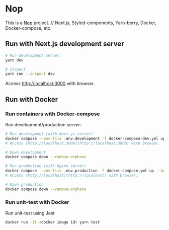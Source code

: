 # Nop

This is a [Nop](https://google.com) project. // Next.js, Styled-components, Yarn-berry, Docker, Docker-compose, etc.

## Run with Next.js development server

```bash
# Run development server:
yarn dev

# Inspect
yarn run --inspect dev
```

Access [http://localhost:3000](http://localhost:3000) with browser.

<!--
[API routes](https://nextjs.org/docs/api-routes/introduction) can be accessed on [http://localhost:3000/api/hello](http://localhost:3000/api/hello). This endpoint can be edited in `pages/api/hello.ts`.

The `pages/api` directory is mapped to `/api/*`. Files in this directory are treated as [API routes](https://nextjs.org/docs/api-routes/introduction) instead of React pages.

This project uses [`next/font`](https://nextjs.org/docs/basic-features/font-optimization) to automatically optimize and load Inter, a custom Google Font.
-->

## Run with Docker

### Run containers with Docker-compose

Run development/production server:

```bash
# Run development (with Next.js server)
docker compose --env-file .env.development -f docker-compose-dev.yml up --build
# Access [http://localhost:3000](http://localhost:3000) with browser.

# Down development
docker compose down --remove-orphans

# Run production (with Nginx server)
docker compose --env-file .env.production -f docker-compose.yml up --build
# Access [http://localhost](http://localhost) with browser.

# Down production
docker compose down --remove-orphans
```

### Run unit-test with Docker

Run unit-test using Jest

```bash
docker run -it <docker image id> yarn test
```
